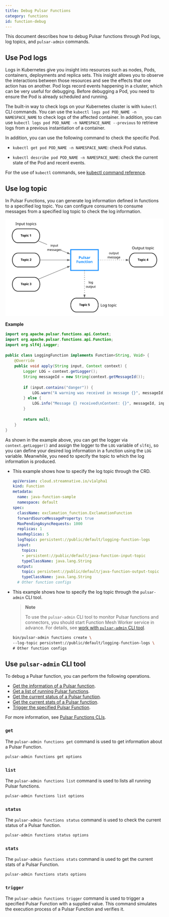 ```yaml
---
title: Debug Pulsar Functions
category: functions
id: function-debug
---
```


This document describes how to debug Pulsar functions through Pod logs, log topics, and `pulsar-admin` commands.

## Use Pod logs

Logs in Kubernetes give you insight into resources such as nodes, Pods, containers, deployments and replica sets. This insight allows you to observe the interactions between those resources and see the effects that one action has on another. Pod logs record events happening in a cluster, which can be very useful for debugging. Before debugging a Pod, you need to ensure the Pod is already scheduled and running.

The built-in way to check logs on your Kubernetes cluster is with `kubectl` CLI commands. You can use the `kubectl logs pod POD_NAME -n NAMESPACE_NAME` to check logs of the affected container. In addition, you can use `kubectl logs pod POD_NAME -n NAMESPACE_NAME --previous` to retrieve logs from a previous instantiation of a container.

In addition, you can use the following command to check the specific Pod.

- `kubectl get pod POD_NAME -n NAMESPACE_NAME`: check Pod status.

- `kubectl describe pod POD_NAME -n NAMESPACE_NAME`: check the current state of the Pod and recent events.

For the use of `kubectl` commands, see [kubectl command reference](https://kubernetes.io/docs/reference/generated/kubectl/kubectl-commands).

## Use log topic

In Pulsar Functions, you can generate log information defined in functions to a specified log topic. You can configure consumers to consume messages from a specified log topic to check the log information.

![Pulsar Functions core programming model](../assets/pulsar-functions-overview.png)

**Example**

```java
import org.apache.pulsar.functions.api.Context;
import org.apache.pulsar.functions.api.Function;
import org.slf4j.Logger;

public class LoggingFunction implements Function<String, Void> {
    @Override
    public void apply(String input, Context context) {
        Logger LOG = context.getLogger();
        String messageId = new String(context.getMessageId());

        if (input.contains("danger")) {
            LOG.warn("A warning was received in message {}", messageId);
        } else {
            LOG.info("Message {} received\nContent: {}", messageId, input);
        }

        return null;
    }
}
```

As shown in the example above, you can get the logger via `context.getLogger()` and assign the logger to the `LOG` variable of `slf4j`, so you can define your desired log information in a function using the `LOG` variable. Meanwhile, you need to specify the topic to which the log information is produced.

- This example shows how to specify the log topic through the CRD.

    ```yaml
    apiVersion: cloud.streamnative.io/v1alpha1
    kind: Function
    metadata:
      name: java-function-sample
      namespace: default
    spec:
      className: exclamation_function.ExclamationFunction
      forwardSourceMessageProperty: true
      MaxPendingAsyncRequests: 1000
      replicas: 1
      maxReplicas: 5
      logTopic: persistent://public/default/logging-function-logs
      input:
        topics:
        - persistent://public/default/java-function-input-topic
        typeClassName: java.lang.String
      output:
        topic: persistent://public/default/java-function-output-topic
        typeClassName: java.lang.String
      # Other function configs
    ```

- This example shows how to specify the log topic through the `pulsar-admin` CLI tool.

    > **Note**
    >
    > To use the `pulsar-admin` CLI tool to monitor Pulsar functions and connectors, you should start Function Mesh Worker service in advance. For details, see [work with `pulsar-admin` CLI tool](/install-function-mesh.md#work-with-pulsar-admin-cli-tool).

    ```bash
    bin/pulsar-admin functions create \
    --log-topic persistent://public/default/logging-function-logs \
    # Other function configs
    ```

## Use `pulsar-admin` CLI tool

To debug a Pulsar function, you can perform the following operations.

* [Get the information of a Pulsar function](#get).
* [Get a list of running Pulsar functions](#list).
* [Get the current status of a Pulsar function](#status).
* [Get the current stats of a Pulsar function](#stats).
* [Trigger the specified Pulsar Function](#trigger).

For more information, see [Pulsar Functions CLIs](http://pulsar.apache.org/tools/pulsar-admin/2.8.0-SNAPSHOT/#functions).

### `get`

The `pulsar-admin functions get` command is used to get information about a Pulsar Function.

```bash
pulsar-admin functions get options
```

### `list`

The `pulsar-admin functions list` command is used to lists all running Pulsar functions.

```bash
pulsar-admin functions list options
```

### `status`

The `pulsar-admin functions status` command is used to check the current status of a Pulsar function.

```bash
pulsar-admin functions status options
```

### `stats`

The `pulsar-admin functions stats` command is used to get the current stats of a Pulsar Function.

```bash
pulsar-admin functions stats options
```

### `trigger`

The `pulsar-admin functions trigger` command is used to trigger a specified Pulsar Function with a supplied value. This command simulates the execution process of a Pulsar Function and verifies it.